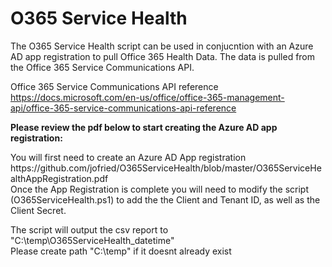 # O365 Service Health

<p>The O365 Service Health script can be used in conjucntion with an Azure AD app registration to pull Office 365 Health Data. The data is pulled from the Office 365 Service Communications API.<p/>

Office 365 Service Communications API reference
<br>
https://docs.microsoft.com/en-us/office/office-365-management-api/office-365-service-communications-api-reference


<p><b>Please review the pdf below to start creating the Azure AD app registration:</b></p>
You will first need to create an Azure AD App registration
https://github.com/jofried/O365ServiceHealth/blob/master/O365ServiceHealthAppRegistration.pdf <br>
Once the App Registration is complete you will need to modify the script (O365ServiceHealth.ps1) to add the the Client and Tenant ID, as well as the Client Secret.<br>

The script will output the csv report to "C:\temp\O365ServiceHealth_datetime" <br>
Please create path "C:\temp\" if it doesnt already exist
